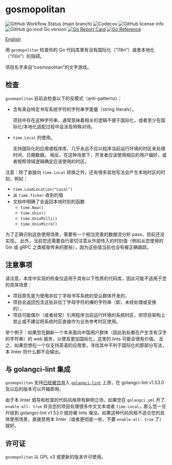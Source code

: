 # gosmopolitan

![GitHub Workflow Status (main branch)](https://img.shields.io/github/actions/workflow/status/xen0n/gosmopolitan/go.yml?branch=main)
![Codecov](https://img.shields.io/codecov/c/gh/xen0n/gosmopolitan)
![GitHub license info](https://img.shields.io/github/license/xen0n/gosmopolitan)
![GitHub go.mod Go version](https://img.shields.io/github/go-mod/go-version/xen0n/gosmopolitan)
[![Go Report Card](https://goreportcard.com/badge/github.com/xen0n/gosmopolitan)](https://goreportcard.com/report/github.com/xen0n/gosmopolitan)
[![Go Reference](https://pkg.go.dev/badge/github.com/xen0n/gosmopolitan.svg)](https://pkg.go.dev/github.com/xen0n/gosmopolitan)

[English](./README.md)

用 `gosmopolitan` 检查你的 Go 代码库里有没有国际化（“i18n“）或者本地化（”l10n“）的阻碍。

项目名字来自“cosmopolitan”的文字游戏。

## 检查

`gosmopolitan` 目前会检查以下的反模式（anti-patterns）：

*   含有来自特定书写系统字符的字符串字面量（string literals）。

    项目中存在这种字符串，通常意味着相关的逻辑不便于国际化，或者至少在国际化/本地化适配过程中会涉及特殊对待。

*   `time.Local` 的使用。

    支持国际化的应用或程序库，几乎永远不应以程序当前运行环境的时区来处理时间、日期数据。
    相反，在这种场景下，开发者应该使用相应的用户偏好，或者按照领域逻辑确定应该使用的时区。

注意：除了直接向 `time.Local` 转换之外，还有很多其他写法会产生本地时区的时刻，例如：

* `time.LoadLocation("Local")`
* 从 `time.Ticker` 收到的值
* 文档中明确了会返回本地时刻的函数
    * `time.Now()`
    * `time.Unix()`
    * `time.UnixMilli()`
    * `time.UnixMicro()`

为了正确识别这些使用场景，需要有一个相当完善的数据流分析 pass，目前还没实现。
此外，当前您还需要自行密切注意从外部传入的时刻值（例如从您使用的 Gin 或 gRPC
之类框架传来的那些），因为这些值当前也没有被正确跟踪。

## 注意事项

请注意，本库中实现的检查仅适用于具有以下性质的代码库，因此可能不适用于您的具体场景：

* 项目原先是为使用非拉丁字母书写系统的受众群体开发的，
* 项目会返回包含这些非拉丁字母字符的裸的字符串（即，未经处理或变换的），
* 项目可能偶尔（或者经常）引用程序当前运行环境的系统时区，但项目架构上禁止或不建议把系统时区直接作为业务参考时区使用。

举个例子：如果您在翻新一个本来面向中国用户群体（因此到处都在产生含有汉字的字符串）的
web 服务，以使其更加国际化，这里的 lints 可能会很有价值。
反之，如果您想在一个仅支持英语的应用里，寻找其中不利于国际化的那部分写法，本
linter 则什么都不会输出。

## 与 golangci-lint 集成

`gosmopolitan` 支持[已经被合并][gcl-pr]入 [`golangci-lint`][gcl-home] 上游，在 golangci-lint v1.53.0 及以后的版本可以开箱即用。

[gcl-pr]: https://github.com/golangci/golangci-lint/pull/3458
[gcl-home]: https://golangci-lint.run

由于本 linter 倡导和检查的代码风格带有鲜明立场，如果您在 `golangci.yml` 开了
`enable-all: true` 并且您的项目处理很多中文文本或者 `time.Local`，那么您一旦升级到
golangci-lint v1.53.0 就将被 lints 淹没。如果这种代码风格不适合您的具体使用场景，直接禁用本 linter（或者更彻底一些，不要 `enable-all: true` 了）就好。

## 许可证

`gosmopolitan` 以 GPL v3 或更新的版本许可使用。
